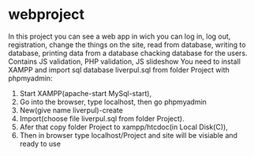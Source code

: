 # webproject
In this project you can see a web app in wich you can log in, log out, registration, 
change the things on the site, read from database, writing to database,
printing data from a database 
chacking database for the users.
Contains JS validation, PHP validation, JS slideshow
You need to install XAMPP and import sql database liverpul.sql from folder Project
with phpmyadmin:
1. Start XAMPP(apache-start MySql-start),
2. Go into the browser, type localhost, then go phpmyadmin
3. New(give name liverpul)-create
4. Import(choose file liverpul.sql from folder Project).
5. Afer that copy folder Project to xampp/htcdoc(in Local Disk(C)), 
6. Then in browser type localhost/Project 
and site will be visiable and ready to use

